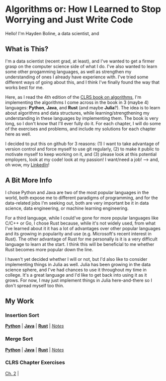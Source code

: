 # Algorithms or: How I Learned to Stop Worrying and Just Write Code

Hello! I'm Hayden Boline, a data scientist, and

## What is This?
I'm a data scientist (recent grad, at least), and I've wanted to get a firmer grasp on the computer science side of what I do. I've also wanted to learn some other progamming languages, as well as strengthen my understanding of ones I already have experience with. I've tried some different ways of going about this, and I think I've finally found the way that works best for me. 

Here, as I read the 4th edition of the [CLRS book on algorithms](http://mitpress.mit.edu/9780262046305/introduction-to-algorithms/), I'm implementing the algorithms I come across in the book in 3 (maybe 4) languages: **Python**, **Java**, and **Rust** (and maybe **Julia**?). The idea is to learn about algorithms and data structures, while learning/strengthening my understanding in these languages by implementing them. The book is very long, so I don't know that I'll ever fully do it. For each chapter, I will do some of the exercises and problems, and include my solutions for each chapter here as well.

I decided to put this on github for 3 reasons: (1) I want to take advantage of version control and force myself to use git regularly, (2) to make it public to motivate myself to keep working on it, and (3) please look at this potential employers, look at my code! look at my passion! I want/need a job! --> and, oh wow, my [LinkedIn](https://www.linkedin.com/in/haydenboline/)!

## A Bit More Info

I chose Python and Java are two of the most popular languages in the world, both expose me to different paradigms of programming, and for the data-related jobs I'm seeking out, both are very important be it in data science, data engineering, or machine learning engineering. 

For a third language, while I could've gone for more popular languages like C/C++ or Go, I chose Rust because, while it's not widely used, from what I've learned about it it has a lot of advantages over other popular languages and its growing in popularity and use (e.g. Microsoft's recent interest in Rust). The other advantage of Rust for me personally is it is a very difficult language to learn at the start. I think this will be beneficial to me whether Rust becomes more popular down the line.

I haven't yet decided whether I will or not, but I'd also like to consider implementing things in Julia as well. Julia has been growing in the data science sphere, and I've had chances to use it throughout my time in college. It's a great language and I'd like to get back into using it as it grows. For now, I may just implement things in Julia here-and-there so I don't spread myself too thin.

## My Work

### Insertion Sort
[**Python**](./insertion_sort/python/insertion_sort.py) | [**Java**](./insertion_sort/java/insertion_sort.java) | [**Rust**](./insertion_sort/rust/src/main.rs) | [*Notes*](./insertion_sort/notes.md)

### Merge Sort
[**Python**](./merge_sort/python/merge_sort.py) | [**Java**](./merge_sort/java/merge_sort.java) | [**Rust**](./merge_sort/rust/src/main.rs) | [*Notes*](./merge_sort/notes.md)

### CLRS Chapter Exercises
[Ch. 2](./book_exercises/chapter_2/chapter_2.md) | 





